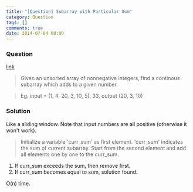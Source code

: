 ```yaml
---
title: "[Question] Subarray with Particular Sum"
category: Question
tags: []
comments: true
date: 2014-07-04 00:00
---
```



### Question 

[link](http://www.geeksforgeeks.org/find-subarray-with-given-sum/)

> Given an unsorted array of nonnegative integers, find a continous subarray which adds to a given number.

> Eg. input = (1, 4, 20, 3, 10, 5), 33, output (20, 3, 10)

### Solution

Like a sliding window. Note that input numbers are all positive (otherwise it won't work). 

> Initialize a variable 'curr_sum' as first element. 'curr_sum' indicates the sum of current subarray. Start from the second element and add all elements one by one to the curr_sum. 

1. If curr_sum exceeds the sum, then remove first. 
1. If curr_sum becomes equal to sum, solution found.

O(n) time. 
